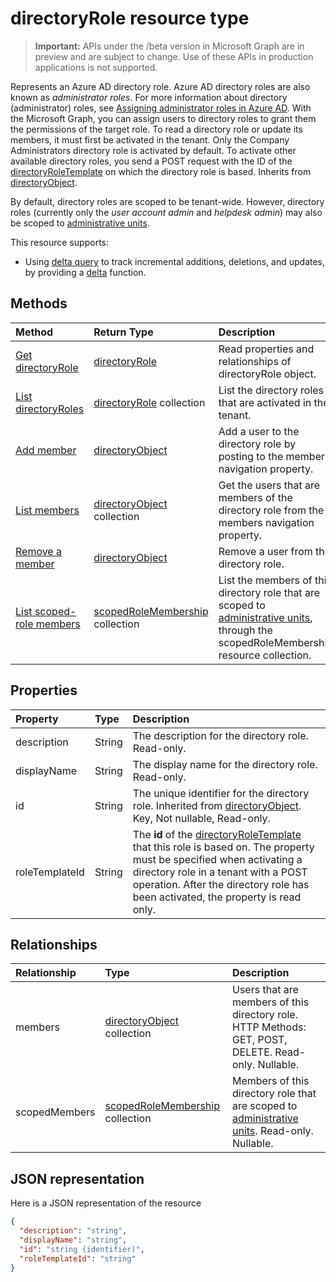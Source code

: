 # directoryRole resource type

> **Important:** APIs under the /beta version in Microsoft Graph are in preview and are subject to change. Use of these APIs in production applications is not supported.

Represents an Azure AD directory role. Azure AD directory roles are also known as *administrator roles*. For more information about directory (administrator) roles, see [Assigning administrator roles in Azure AD](http://azure.microsoft.com/documentation/articles/active-directory-assign-admin-roles/). With the Microsoft Graph, you can assign users to directory roles to grant them the permissions of the target role. To read a directory role or update its members, it must first be activated in the tenant. Only the Company Administrators directory role is activated by default. To activate other available directory roles, you send a POST request with the ID of the [directoryRoleTemplate](directoryroletemplate.md) on which the directory role is based. Inherits from [directoryObject](directoryobject.md).

By default, directory roles are scoped to be tenant-wide.  However, directory roles (currently only the *user account admin* and *helpdesk admin*) may also be scoped to [administrative units](administrativeunit.md).

This resource supports:

- Using [delta query](../../../concepts/delta_query_overview.md) to track incremental additions, deletions, and updates, by providing a [delta](../api/directoryrole_delta.md) function.

## Methods

| Method       | Return Type  |Description|
|:---------------|:--------|:----------|
|[Get directoryRole](../api/directoryrole_get.md) | [directoryRole](directoryrole.md) |Read properties and relationships of directoryRole object.|
|[List directoryRoles](../api/directoryrole_list.md) | [directoryRole](directoryrole.md) collection | List the directory roles that are activated in the tenant. |
|[Add member](../api/directoryrole_post_members.md) |[directoryObject](directoryobject.md)| Add a user to the directory role by posting to the members navigation property.|
|[List members](../api/directoryrole_list_members.md) |[directoryObject](directoryobject.md) collection| Get the users that are members of the directory role from the members navigation property.|
|[Remove a member](../api/directoryrole_delete_member.md) |[directoryObject](directoryobject.md)| Remove a user from the directory role.|
|[List scoped-role members](../api/directoryrole_list_members.md) |[scopedRoleMembership](scopedrolemembership.md) collection| List the members of this directory role that are scoped to [administrative units](administrativeunit.md), through the scopedRoleMembership resource collection.|

## Properties
| Property   | Type |Description|
|:---------------|:--------|:----------|
|description|String|The description for the directory role. Read-only. |
|displayName|String|The display name for the directory role. Read-only. |
|id|String|The unique identifier for the directory role. Inherited from [directoryObject](directoryobject.md). Key, Not nullable, Read-only.|
|roleTemplateId|String| The **id** of the [directoryRoleTemplate](directoryroletemplate.md) that this role is based on. The property must be specified when activating a directory role in a tenant with a POST operation. After the directory role has been activated, the property is read only. |

## Relationships
| Relationship | Type |Description|
|:---------------|:--------|:----------|
|members|[directoryObject](directoryobject.md) collection|Users that are members of this directory role. HTTP Methods: GET, POST, DELETE. Read-only. Nullable.|
|scopedMembers|[scopedRoleMembership](scopedrolemembership.md) collection| Members of this directory role that are scoped to [administrative units](administrativeunit.md). Read-only. Nullable.|

## JSON representation

Here is a JSON representation of the resource

<!-- {
  "blockType": "resource",
  "optionalProperties": [
    "memberOf",
    "members",
    "ownedObjects",
    "owners"
  ],
  "keyProperty": "id",
  "@odata.type": "microsoft.graph.directoryRole"
}-->

```json
{
  "description": "string",
  "displayName": "string",
  "id": "string (identifier)",
  "roleTemplateId": "string"
}

```

<!-- uuid: 8fcb5dbc-d5aa-4681-8e31-b001d5168d79
2015-10-25 14:57:30 UTC -->
<!-- {
  "type": "#page.annotation",
  "description": "directoryRole resource",
  "keywords": "",
  "section": "documentation",
  "tocPath": ""
}-->
